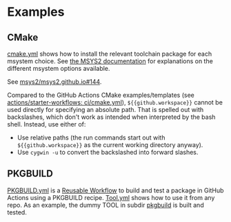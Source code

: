 # Examples

## CMake

[cmake.yml](cmake.yml) shows how to install the relevant toolchain package for each msystem choice.
See [the MSYS2 documentation](https://www.msys2.org/docs/environments/) for explanations on the different msystem
options available.

See [msys2/msys2.github.io#144](https://github.com/msys2/msys2.github.io/issues/144).

Compared to the GitHub Actions CMake examples/templates
(see [actions/starter-workflows: ci/cmake.yml](https://github.com/actions/starter-workflows/blob/main/ci/cmake.yml)),
`${{github.workspace}}` cannot be used directly for specifying an absolute path.
That is spelled out with backslashes, which don't work as intended when interpreted by the bash shell.
Instead, use either of:

- Use relative paths (the run commands start out with `${{github.workspace}}` as the current working directory anyway).
- Use `cygwin -u` to convert the backslashed into forward slashes.

## PKGBUILD

[PKGBUILD.yml](../.github/workflows/PKGBUILD.yml) is a [Reusable Workflow](https://docs.github.com/en/actions/learn-github-actions/reusing-workflows)
to build and test a package in GitHub Actions using a PKGBUILD recipe.
[Tool.yml](../.github/workflows/Tool.yml) shows how to use it from any repo.
As an example, the dummy TOOL in subdir [pkgbuild](pkgbuild) is built and tested.
